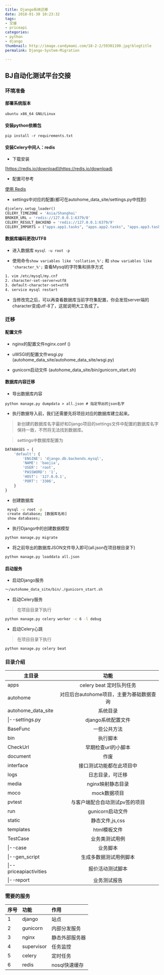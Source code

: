 ```yaml
---
title: Django系统迁移
date: 2018-01-30 10:23:32
tags:
- 交接
- priceapi
categories:
- python
- django
thumbnail: http://image.candymami.com/18-2-2/59301190.jpg!blogtitle
permalink: Django-System-Migration

---
```


BJ自动化测试平台交接
------

### 环境准备

#### 部署系统版本

`ubuntu x86_64 GNU/Linux`


#### 安装python依赖包

`pip install -r requirements.txt`

#### 安装Celery中间人：redis

- 下载安装

[https://redis.io/download](https://redis.io/download)

- 配置可参考

[使用 Redis](http://docs.jinkan.org/docs/celery/getting-started/brokers/redis.html#broker-redis)

- settings中对应的配置(都可在autohome_data_site/settings.py中找到)

```python
djcelery.setup_loader()
CELERY_TIMEZONE = 'Asia/Shanghai'
BROKER_URL = 'redis://127.0.0.1:6379/8'
CELERY_RESULT_BACKEND = 'redis://127.0.0.1:6379/9'
CELERY_IMPORTS = ("apps.app1.tasks", "apps.app2.tasks", "apps.app3.tasks",)
```

#### 数据库编码更改UTF8

- 进入数据库 `mysql -u root -p`

- 使用命令`show variables like 'collation_%';` 和 `show variables like 'character_%';` 查看Mysql的字符集和排序方式

```bash
1. vim /etc/mysql/my.cnf
2. character-set-server=utf8
3. default-character-set=utf8
4. service mysql restart
```

- 当修改完之后，可以再查看数据库当前字符集配置，你会发现server端的character变成utf-8了，这就说明大工告成了。

### 迁移

#### 配置文件

- nginx的配置文件nginx.conf ()

- uWSGI的配置文件wsgi.py (autohome_data_site/autohome_data_site/wsgi.py)

- gunicorn启动文件 (autohome_data_site/bin/gunicorn_start.sh)

#### 数据库内容迁移

- 导出数据库内容

`python manage.py dumpdata > all.json # 指定导出的json名字`

- 执行数据导入前，我们还需要先将项目对应的数据库建立起来。

> 新创建的数据库名字最好和Django项目的settings文件中配置的数据库名字保持一致，不然将无法找到数据库。

> settings中数据库配置为
```python
DATABASES = {
    'default': {
        'ENGINE': 'django.db.backends.mysql',
        'NAME': 'baojia',
        'USER': 'root',
        'PASSWORD': '1',
        'HOST': '127.0.0.1',
        'PORT': '3306',
    }
}
```

- 创建数据库

```bash
 mysql -u root -p
 create database; [数据库名称]
 show databases;
```

- 执行Django中的创建数据模型

```bash
python manage.py migrate
```

- 将之前导出的数据库JSON文件导入即可(all.json在项目根目录下)

```bash
python manage.py loaddata all.json
```

#### 启动服务

- 启动Django服务

```bash
～/autohome_data_site/bin/./gunicorn_start.sh
```

- 启动Celery服务

> 在项目目录下执行

```bash
python manage.py celery worker -c 6 -l debug
```

- 启动Celery心跳

> 在项目目录下执行

```bash
python manage.py celery beat
```


### 目录介绍

|主目录|功能|
|---|:---:|
|apps|celery beat 定时队列任务|
|autohome|对应后台autohome项目，主要为基础数据查询|
|autohome_data_site|系统目录|
|&#124;--settings.py|django系统配置文件|
|BaseFunc|一些公共方法|
|bin|执行脚本|
|CheckUrl|早期检查url的小脚本|
|document|作废|
|interface|接口测试功能都在此项目中|
|logs|日志目录，可迁移|
|media|nginx映射静态目录|
|moco|mock数据项目|
|pvtest|与客户端配合自动测试pv签的项目|
|run|gunicorn启动文件|
|static|静态文件,js,css|
|templates|html模板文件|
|TestCase|业务类测试用例|
|&#124;--case|业务脚本|
|&#124;--gen_script|生成多数据测试用例脚本|
|&#124;--priceapiactivities|报价活动测试脚本|
|&#124;--report|业务测试报告|


### 需要的服务

|序号 |  功能|作用    |
|:---|:-----|:---|
|1|django|站点|
|2|gunicorn|内部分发服务|
|3|nginx|静态外部服务器|
|4|supervisor|任务监控|
|5|celery|定时任务|
|6|redis|nosql快速缓存|

